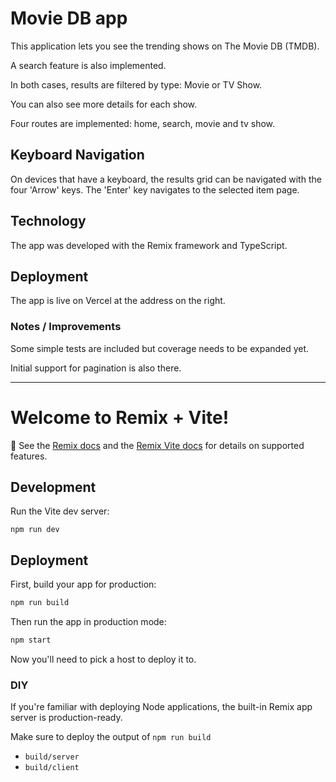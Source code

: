 # Movie DB app

This application lets you see the trending shows on The Movie DB (TMDB).

A search feature is also implemented.  

In both cases, results are filtered by type: Movie or TV Show.

You can also see more details for each show.

Four routes are implemented: home, search, movie and tv show.

## Keyboard Navigation

On devices that have a keyboard, the results grid can be navigated with the four 'Arrow' keys. The 'Enter' key navigates to the selected item page.

## Technology

The app was developed with the Remix framework and TypeScript.

## Deployment

The app is live on Vercel at the address on the right.

### Notes / Improvements

Some simple tests are included but coverage needs to be expanded yet.

Initial support for pagination is also there.

-----------------------------------------------

# Welcome to Remix + Vite!

📖 See the [Remix docs](https://remix.run/docs) and the [Remix Vite docs](https://remix.run/docs/en/main/future/vite) for details on supported features.

## Development

Run the Vite dev server:

```shellscript
npm run dev
```

## Deployment

First, build your app for production:

```sh
npm run build
```

Then run the app in production mode:

```sh
npm start
```

Now you'll need to pick a host to deploy it to.

### DIY

If you're familiar with deploying Node applications, the built-in Remix app server is production-ready.

Make sure to deploy the output of `npm run build`

- `build/server`
- `build/client`
